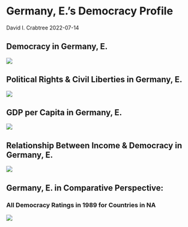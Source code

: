Germany, E.’s Democracy Profile
================
David I. Crabtree
2022-07-14

## Democracy in Germany, E.

![](C:\Users\David\Desktop\PROGRA~1\FILESA~1\DEMOCR~1\reports\GERMAN~1._FI/figure-gfm/Demscore-1.png)<!-- -->

## Political Rights & Civil Liberties in Germany, E.

![](C:\Users\David\Desktop\PROGRA~1\FILESA~1\DEMOCR~1\reports\GERMAN~1._FI/figure-gfm/Political%20Rights%20&%20Civil%20Libs-1.png)<!-- -->

## GDP per Capita in Germany, E.

![](C:\Users\David\Desktop\PROGRA~1\FILESA~1\DEMOCR~1\reports\GERMAN~1._FI/figure-gfm/GDP%20per%20Capita-1.png)<!-- -->

## Relationship Between Income & Democracy in Germany, E.

![](C:\Users\David\Desktop\PROGRA~1\FILESA~1\DEMOCR~1\reports\GERMAN~1._FI/figure-gfm/Income%20&%20Dem-1.png)<!-- -->

## Germany, E. in Comparative Perspective:

### All Democracy Ratings in 1989 for Countries in NA

![](C:\Users\David\Desktop\PROGRA~1\FILESA~1\DEMOCR~1\reports\GERMAN~1._FI/figure-gfm/Democracy%20in%20Comparative%20Perspective-1.png)<!-- -->
